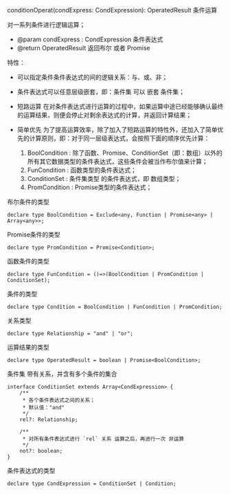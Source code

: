 conditionOperat(condExpress: CondExpression): OperatedResult
条件运算

对一系列条件进行逻辑运算；
- @param condExpress : CondExpression   条件表达式
- @return OperatedResult 返回布尔 或者 Promise


特性：
- 可以指定条件条件表达式的间的逻辑关系：与、或、非；
- 条件表达式可以任意层级嵌套，即：条件集 可以 嵌套 条件集；

- 短路运算
   在对条件表达式进行运算的过程中，如果运算中途已经能够确认最终的运算结果，则便会停止对剩余表达式的计算，并返回计算结果；

- 简单优先
   为了提高运算效率，除了加入了短路运算的特性外，还加入了简单优先的计算原则，即：对于同一层级表达式，会按照下面的顺序优先计算：
   1. BoolCondition : 除了函数、Promise、ConditionSet（即：数组）以外的所有其它数据类型的条件表达式，这些条件会被当作布尔值来计算；
   2. FunCondition : 函数类型的条件表达式；
   3. ConditionSet : 条件集类型 的条件表达式，即 数组类型；
   4. PromCondition : Promise类型的条件表达式；








布尔条件的类型
```
declare type BoolCondition = Exclude<any, Function | Promise<any> | Array<any>>;
```

Promise条件的类型
```
declare type PromCondition = Promise<Condition>;
```

函数条件的类型
```
declare type FunCondition = ()=>(BoolCondition | PromCondition | ConditionSet);
```

条件的类型
```
declare type Condition = BoolCondition | FunCondition | PromCondition;
```

关系类型
```
declare type Relationship = "and" | "or";
```

运算结果的类型
```
declare type OperatedResult = boolean | Promise<BoolCondition>;
```

条件集
带有关系，并含有多个条件的集合
```
interface ConditionSet extends Array<CondExpression> {
    /**
     * 各个条件表达式之间的关系；
     * 默认值："and"
     */
    rel?: Relationship;

    /**
     * 对所有条件表达式进行 `rel` 关系 运算之后，再进行一次 非运算
     */
    not?: boolean;
}
```

条件表达式的类型
```
declare type CondExpression = ConditionSet | Condition;
```